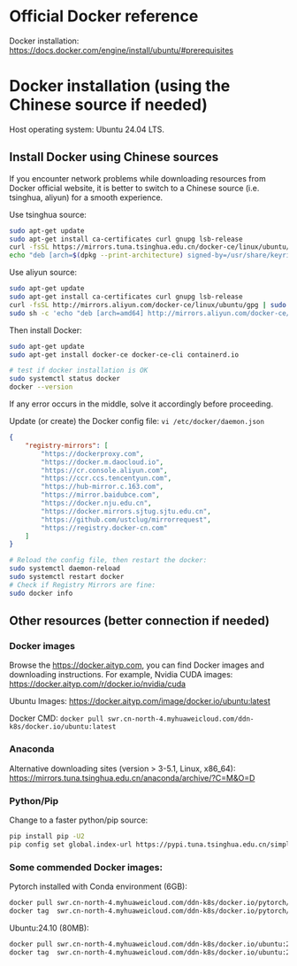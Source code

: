 # Official Docker reference
Docker installation:
https://docs.docker.com/engine/install/ubuntu/#prerequisites


# Docker installation (using the Chinese source if needed)

Host operating system: Ubuntu 24.04 LTS.

## Install Docker using Chinese sources
If you encounter network problems while downloading resources from Docker official website, 
it is better to switch to a Chinese source (i.e. tsinghua, aliyun) for a smooth experience.

Use tsinghua source:
```bash
sudo apt-get update
sudo apt-get install ca-certificates curl gnupg lsb-release
curl -fsSL https://mirrors.tuna.tsinghua.edu.cn/docker-ce/linux/ubuntu/gpg | sudo gpg --dearmor -o /usr/share/keyrings/docker-archive-keyring.gpg
echo "deb [arch=$(dpkg --print-architecture) signed-by=/usr/share/keyrings/docker-archive-keyring.gpg] https://mirrors.tuna.tsinghua.edu.cn/docker-ce/linux/ubuntu $(lsb_release -cs) stable" | sudo tee /etc/apt/sources.list.d/docker.list > /dev/null

```
Use aliyun source:
```bash
sudo apt-get update
sudo apt-get install ca-certificates curl gnupg lsb-release
curl -fsSL http://mirrors.aliyun.com/docker-ce/linux/ubuntu/gpg | sudo apt-key add -
sudo sh -c 'echo "deb [arch=amd64] http://mirrors.aliyun.com/docker-ce/linux/ubuntu $(lsb_release -cs) stable" > /etc/apt/sources.list.d/docker.list'
```

Then install Docker:
```bash
sudo apt-get update
sudo apt-get install docker-ce docker-ce-cli containerd.io

# test if docker installation is OK
sudo systemctl status docker
docker --version
```
If any error occurs in the middle, solve it accordingly before proceeding.

Update (or create) the Docker config file: `vi /etc/docker/daemon.json`
```json
{
    "registry-mirrors": [
        "https://dockerproxy.com",
        "https://docker.m.daocloud.io",
        "https://cr.console.aliyun.com",
        "https://ccr.ccs.tencentyun.com",
        "https://hub-mirror.c.163.com",
        "https://mirror.baidubce.com",
        "https://docker.nju.edu.cn",
        "https://docker.mirrors.sjtug.sjtu.edu.cn",
        "https://github.com/ustclug/mirrorrequest",
        "https://registry.docker-cn.com"
    ]
}
```

```bash
# Reload the config file, then restart the docker:
sudo systemctl daemon-reload
sudo systemctl restart docker
# Check if Registry Mirrors are fine:
sudo docker info 
```

## Other resources (better connection if needed)
### Docker images
Browse the https://docker.aityp.com, you can find Docker images and downloading instructions. For example,
Nvidia CUDA images:
https://docker.aityp.com/r/docker.io/nvidia/cuda

Ubuntu Images:
https://docker.aityp.com/image/docker.io/ubuntu:latest

Docker CMD: `docker pull swr.cn-north-4.myhuaweicloud.com/ddn-k8s/docker.io/ubuntu:latest`


### Anaconda
Alternative downloading sites (version > 3-5.1, Linux, x86_64):
https://mirrors.tuna.tsinghua.edu.cn/anaconda/archive/?C=M&O=D

### Python/Pip
Change to a faster python/pip source:
```bash
pip install pip -U2 
pip config set global.index-url https://pypi.tuna.tsinghua.edu.cn/simple
```

### Some commended Docker images:

[//]: # (pytorch installed with conda environment, development &#40;13GB&#41;:)

[//]: # (```bash)

[//]: # (docker pull swr.cn-north-4.myhuaweicloud.com/ddn-k8s/docker.io/pytorch/pytorch:2.6.0-cuda12.6-cudnn9-devel)

[//]: # (docker tag  swr.cn-north-4.myhuaweicloud.com/ddn-k8s/docker.io/pytorch/pytorch:2.6.0-cuda12.6-cudnn9-devel  docker.io/pytorch/pytorch:2.6.0-cuda12.6-cudnn9-devel)

[//]: # (```)
Pytorch installed with Conda environment (6GB):
```bash
docker pull swr.cn-north-4.myhuaweicloud.com/ddn-k8s/docker.io/pytorch/pytorch:2.6.0-cuda12.4-cudnn9-runtime
docker tag  swr.cn-north-4.myhuaweicloud.com/ddn-k8s/docker.io/pytorch/pytorch:2.6.0-cuda12.4-cudnn9-runtime  docker.io/pytorch/pytorch:2.6.0-cuda12.4-cudnn9-runtime
```
Ubuntu:24.10 (80MB):
```bash
docker pull swr.cn-north-4.myhuaweicloud.com/ddn-k8s/docker.io/ubuntu:24.10
docker tag  swr.cn-north-4.myhuaweicloud.com/ddn-k8s/docker.io/ubuntu:24.10  docker.io/ubuntu:24.10
```




